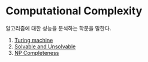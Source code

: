 # Computational Complexity

알고리즘에 대한 성능을 분석하는 학문을 말한다.

1. [Turing machine](https://github.com/baelanche/Computer_Science/blob/master/Algorithm/1.Computational%20Complexity/Turing%20Machine.md)
2. [Solvable and Unsolvable](https://github.com/baelanche/Computer_Science/blob/master/Algorithm/1.Computational%20Complexity/Solvable%20and%20Unsolvable.md)
3. [NP Completeness](https://github.com/baelanche/Computer_Science/blob/master/Algorithm/1.Computational%20Complexity/NP%20Completeness.md)

